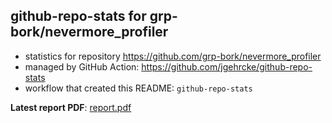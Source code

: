 ## github-repo-stats for grp-bork/nevermore_profiler

- statistics for repository https://github.com/grp-bork/nevermore_profiler
- managed by GitHub Action: https://github.com/jgehrcke/github-repo-stats
- workflow that created this README: `github-repo-stats`

**Latest report PDF**: [report.pdf](https://github.com/grp-bork/nevermore_profiler/raw/github-repo-stats/grp-bork/nevermore_profiler/latest-report/report.pdf)

